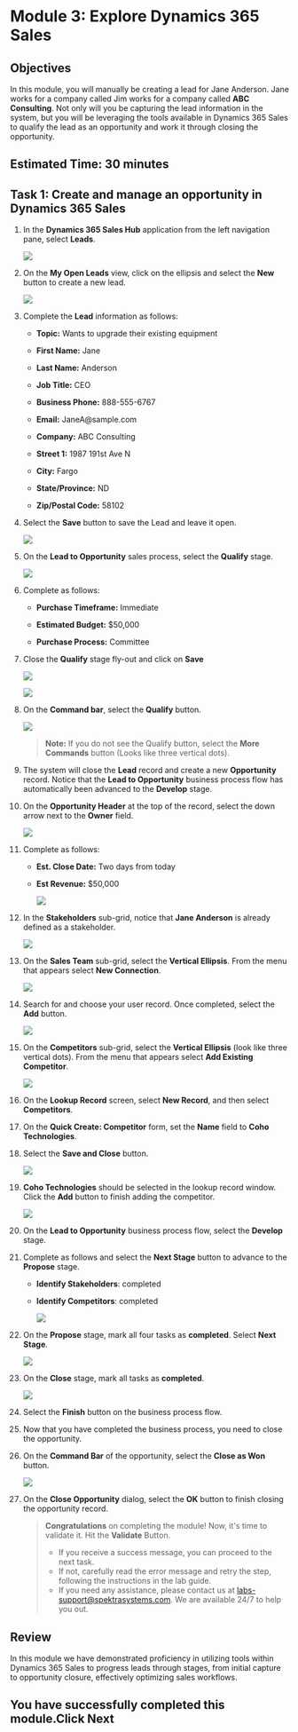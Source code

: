 
# Module 3: Explore Dynamics 365 Sales

## Objectives

In this module, you will manually be creating a lead for Jane Anderson. Jane works for a company called Jim works for a company called **ABC Consulting**. Not only will you be capturing the lead information in the system, but you will be leveraging the tools available in Dynamics 365 Sales to qualify the lead as an opportunity and work it through closing the opportunity.

## Estimated Time: 30 minutes

## Task 1: Create and manage an opportunity in Dynamics 365 Sales 

1. In the **Dynamics 365 Sales Hub** application from the left navigation pane, select **Leads**.

   ![](./media/pp29.png)

1. On the **My Open Leads** view, click on the ellipsis and select the **New** button to create a new lead.

   ![](./media/pp30.png)

1. Complete the **Lead** information as follows:

	- **Topic:** Wants to upgrade their existing equipment 

	- **First Name:** Jane

	- **Last Name:** Anderson 

	- **Job Title:** CEO

	- **Business Phone:** 888-555-6767

	- **Email:** JaneA<inject key="DeploymentID" enableCopy="false" />@sample.com

	- **Company:** ABC Consulting 

	- **Street 1:** 1987 191st Ave N

	- **City:** Fargo

	- **State/Province:** ND

	- **Zip/Postal Code:** 58102

1. Select the **Save** button to save the Lead and leave it open.

   ![](./media/pp31.png)

1. On the **Lead to Opportunity** sales process, select the **Qualify** stage.

   ![](./media/pp32.png)

1. Complete as follows:

	- **Purchase Timeframe:** Immediate

	- **Estimated Budget:** $50,000

	- **Purchase Process:** Committee

1. Close the **Qualify** stage fly-out and click on **Save**

   ![](./media/pp33.png)

   ![](./media/pp34.png)

1. On the **Command bar**, select the **Qualify** button.

    ![](./media/pp35.png)
 
     > **Note:** If you do not see the Qualify button, select the **More Commands** button (Looks like three vertical dots).

1. The system will close the **Lead** record and create a new **Opportunity** record. Notice that the **Lead to Opportunity** business process flow has automatically been advanced to the **Develop** stage.

1. On the **Opportunity Header** at the top of the record, select the down arrow next to the **Owner** field.

    ![](./media/pp36.png)

1. Complete as follows:

   - **Est. Close Date:** Two days from today

   - **Est Revenue:** $50,000

        ![](./media/pp37.png)

1. In the **Stakeholders** sub-grid, notice that **Jane Anderson** is already defined as a stakeholder.

    ![](./media/pp38.png)

1. On the **Sales Team** sub-grid, select the **Vertical Ellipsis**. From the menu that appears select **New Connection**.

   ![](./media/pp39.png)

1. Search for and choose your user record. Once completed, select the **Add** button.

   ![](./media/pp40.png)

1. On the **Competitors** sub-grid, select the **Vertical Ellipsis** (look like three vertical dots). From the menu that appears select **Add Existing Competitor**.

   ![](./media/pp41.png)

1. On the **Lookup Record** screen, select **New Record**, and then select **Competitors**.

1. On the **Quick Create: Competitor** form, set the **Name** field to **Coho Technologies**.

1. Select the **Save and Close** button.

   ![](./media/pp42.png)

1. **Coho Technologies** should be selected in the lookup record window. Click the **Add** button to finish adding the competitor.

   ![](./media/pp43.png)

1. On the **Lead to Opportunity** business process flow, select the **Develop** stage.

1. Complete as follows and select the **Next Stage** button to advance to the **Propose** stage.

	- **Identify Stakeholders**: completed

	- **Identify Competitors**: completed

         ![](./media/pp44.png)

1. On the **Propose** stage, mark all four tasks as **completed**. Select **Next Stage**.

    ![](./media/pp45.png)

1. On the **Close** stage, mark all tasks as **completed**.

   ![](./media/pp46.png)

1. Select the **Finish** button on the business process flow.

1. Now that you have completed the business process, you need to close the opportunity.

1. On the **Command Bar** of the opportunity, select the **Close as Won** button.

    ![](./media/pp47.png)

1. On the **Close Opportunity** dialog, select the **OK** button to finish closing the opportunity record.

   > **Congratulations** on completing the module! Now, it's time to validate it. Hit the **Validate** Button.  
   > - If you receive a success message, you can proceed to the next task.
   > - If not, carefully read the error message and retry the step, following the instructions in the lab guide.
   > - If you need any assistance, please contact us at labs-support@spektrasystems.com. We are available 24/7 to help you out.

    <validation step="e642cac3-71d8-4e18-bd24-30c694802a39" />

## Review

In this module we have demonstrated proficiency in utilizing tools within Dynamics 365 Sales to progress leads through stages, from initial capture to opportunity closure, effectively optimizing sales workflows.

## You have successfully completed this module.Click Next
